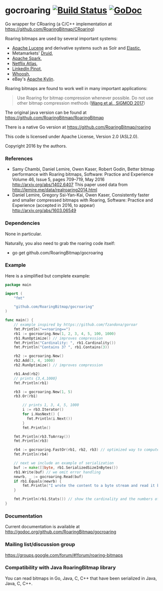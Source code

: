 # gocroaring  [![Build Status](https://travis-ci.org/RoaringBitmap/gocroaring.png)](https://travis-ci.org/RoaringBitmap/gocroaring) [![GoDoc](https://godoc.org/github.com/RoaringBitmap/gocroaring?status.svg)](https://godoc.org/github.com/RoaringBitmap/gocroaring)
Go wrapper for CRoaring (a C/C++ implementation at https://github.com/RoaringBitmap/CRoaring)

Roaring bitmaps are used by several important systems:

*   [Apache Lucene](http://lucene.apache.org/core/) and derivative systems such as Solr and [Elastic](https://www.elastic.co/),
*   Metamarkets' [Druid](http://druid.io/),
*   [Apache Spark](http://spark.apache.org),
*   [Netflix Atlas](https://github.com/Netflix/atlas),
*   [LinkedIn Pinot](https://github.com/linkedin/pinot/wiki),
*   [Whoosh](https://pypi.python.org/pypi/Whoosh/),
*   eBay's [Apache Kylin](http://kylin.io).

Roaring bitmaps are found to work well in many important applications:

> Use Roaring for bitmap compression whenever possible. Do not use other bitmap compression methods ([Wang et al., SIGMOD 2017](http://db.ucsd.edu/wp-content/uploads/2017/03/sidm338-wangA.pdf))


The original java version can be found at https://github.com/RoaringBitmap/RoaringBitmap

There is a native Go version at https://github.com/RoaringBitmap/roaring


This code is licensed under Apache License, Version 2.0 (ASL2.0).

Copyright 2016 by the authors.


### References

-  Samy Chambi, Daniel Lemire, Owen Kaser, Robert Godin,
Better bitmap performance with Roaring bitmaps,
Software: Practice and Experience Volume 46, Issue 5, pages 709–719, May 2016
http://arxiv.org/abs/1402.6407 This paper used data from http://lemire.me/data/realroaring2014.html
- Daniel Lemire, Gregory Ssi-Yan-Kai, Owen Kaser, Consistently faster and smaller compressed bitmaps with Roaring, Software: Practice and Experience (accepted in 2016, to appear) http://arxiv.org/abs/1603.06549



### Dependencies

None in particular.

Naturally, you also need to grab the roaring code itself:
  - go get github.com/RoaringBitmap/gocroaring


### Example

Here is a simplified but complete example:

```go
package main

import (
	"fmt"

	"github.com/RoaringBitmap/gocroaring"
)

func main() {
	// example inspired by https://github.com/fzandona/goroar
	fmt.Println("==roaring==")
	rb1 := gocroaring.New(1, 2, 3, 4, 5, 100, 1000)
	rb1.RunOptimize() // improves compression
	fmt.Println("Cardinality: ", rb1.Cardinality())
	fmt.Println("Contains 3? ", rb1.Contains(3))

	rb2 := gocroaring.New()
	rb2.Add(3, 4, 1000)
	rb2.RunOptimize() // improves compression

	rb1.And(rb2)
	// prints {3,4,1000}
	fmt.Println(rb1)

	rb3 := gocroaring.New(1, 5)
	rb3.Or(rb1)

        // prints 1, 3, 4, 5, 1000
        i := rb3.Iterator()
        for i.HasNext() {
          fmt.Println(i.Next())
        }
        fmt.Println()

	fmt.Println(rb3.ToArray())
	fmt.Println(rb3)

	rb4 := gocroaring.FastOr(rb1, rb2, rb3) // optimized way to compute unions between many bitmaps
	fmt.Println(rb4)

	// next we include an example of serialization
	buf := make([]byte, rb1.SerializedSizeInBytes())
	rb1.Write(buf) // we omit error handling
	newrb, _ := gocroaring.Read(buf)
	if rb1.Equals(newrb) {
		fmt.Println("I wrote the content to a byte stream and read it back.")
	}

	fmt.Println(rb1.Stats()) // show the cardinality and the numbers of each type of container used.
}
```

### Documentation

Current documentation is available at http://godoc.org/github.com/RoaringBitmap/gocroaring


### Mailing list/discussion group

https://groups.google.com/forum/#!forum/roaring-bitmaps

### Compatibility with Java RoaringBitmap library

You can read bitmaps in Go, Java, C, C++ that have been serialized in Java, Java, C, C++.
